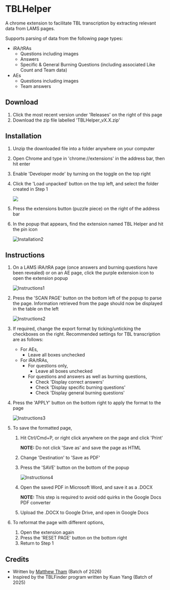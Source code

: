 # TBLHelper

A chrome extension to facilitate TBL transcription by extracting relevant data from LAMS pages. 

Supports parsing of data from the following page types:

- iRA/tRAs
  - Questions including images
  - Answers
  - Specific & General Burning Questions (including associated Like Count and Team data)
- AEs
  - Questions including images
  - Team answers

## Download

1. Click the most recent version under 'Releases' on the right of this page
2. Download the zip file labelled 'TBLHelper_vX.X.zip'

## Installation

1. Unzip the downloaded file into a folder anywhere on your computer

2. Open Chrome and type in 'chrome://extensions' in the address bar, then hit enter

3. Enable 'Developer mode' by turning on the toggle on the top right

4. Click the 'Load unpacked' button on the top left, and select the folder created in Step 1

   ![](https://github.com/thammatthew/TBLHelper/blob/main/readme_images/Installation1.png)

5. Press the extensions button (puzzle piece) on the right of the address bar

6. In the popup that appears, find the extension named TBL Helper and hit the pin icon

   ![Installation2](https://github.com/thammatthew/TBLHelper/blob/main/readme_images/Installation2.png)

## Instructions

1. On a LAMS iRA/tRA page (once answers and burning questions have been revealed) or on an AE page, click the purple extension icon to open the extension popup

   ![Instructions1](https://github.com/thammatthew/TBLHelper/blob/main/readme_images/Instructions1.png)

2. Press the 'SCAN PAGE' button on the bottom left of the popup to parse the page. Information retrieved from the page should now be displayed in the table on the left

   ![Instructions2](https://github.com/thammatthew/TBLHelper/blob/main/readme_images/Instructions2.png)

3. If required, change the export format by ticking/unticking the checkboxes on the right. Recommended settings for TBL transcription are as follows:

   - For AEs,
     - Leave all boxes unchecked
   - For iRA/tRAs,
     - For questions only,
       - Leave all boxes unchecked
     - For questions and answers as well as burning questions,
       - Check 'Display correct answers'
       - Check 'Display specific burning questions'
       - Check 'Display general burning questions'

4. Press the 'APPLY' button on the bottom right to apply the format to the page

   ![Instructions3](https://github.com/thammatthew/TBLHelper/blob/main/readme_images/Instructions3.png)

5. To save the formatted page,

   1. Hit Ctrl/Cmd+P, or right click anywhere on the page and click 'Print'

      **NOTE:** Do not click 'Save as' and save the page as HTML

   2. Change 'Destination' to 'Save as PDF'

   3. Press the 'SAVE' button on the bottom of the popup

      ![Instructions4](https://github.com/thammatthew/TBLHelper/blob/main/readme_images/Instructions4.png)

   4. Open the saved PDF in Microsoft Word, and save it as a .DOCX

      **NOTE:** This step is required to avoid odd quirks in the Google Docs PDF converter

   5. Upload the .DOCX to Google Drive, and open in Google Docs

6. To reformat the page with different options,

   1. Open the extension again
   2. Press the 'RESET PAGE' button on the bottom right
   3. Return to Step 1

## Credits

- Written by [Matthew Tham](mailto:matthewtham2002@gmail.com) (Batch of 2026)
- Inspired by the TBLFinder program written by Kuan Yang (Batch of 2025)